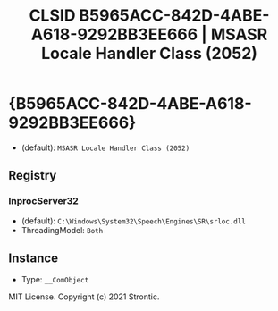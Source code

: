 ﻿---
title: "CLSID B5965ACC-842D-4ABE-A618-9292BB3EE666 | MSASR Locale Handler Class (2052)"
excerpt: What is COM-Object CLSID B5965ACC-842D-4ABE-A618-9292BB3EE666?
---

# {B5965ACC-842D-4ABE-A618-9292BB3EE666}

* (default): `MSASR Locale Handler Class (2052)`

## Registry


### InprocServer32

* (default): `C:\Windows\System32\Speech\Engines\SR\srloc.dll`
* ThreadingModel: `Both`

## Instance

* Type: `__ComObject`

MIT License. Copyright (c) 2021 Strontic.


